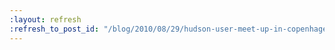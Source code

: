 ```yaml
---
:layout: refresh
:refresh_to_post_id: "/blog/2010/08/29/hudson-user-meet-up-in-copenhagen-oslo"
---
```

